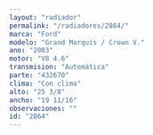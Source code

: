 ```yaml
---
layout: "radiador"
permalink: "/radiadores/2864/"
marca: "Ford"
modelo: "Grand Marquis / Crown V."
ano: "2003"
motor: "V8 4.6"
transmision: "Automática"
parte: "432670"
clima: "Con clima"
alto: "25 3/8"
ancho: "19 11/16"
observaciones: ""
id: "2864"
---
```


